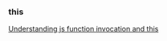 ### this

[Understanding js function invocation and this](https://yehudakatz.com/2011/08/11/understanding-javascript-function-invocation-and-this/)
